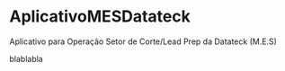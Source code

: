 ﻿# AplicativoMESDatateck
Aplicativo para Operação Setor de Corte/Lead Prep da Datateck (M.E.S)

blablabla